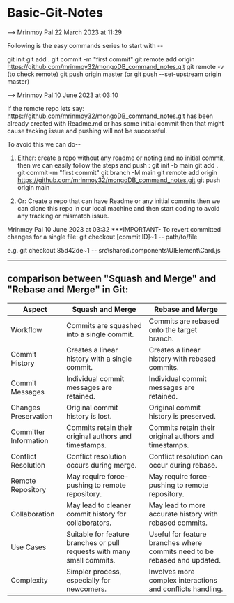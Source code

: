 # Basic-Git-Notes

--> Mrinmoy Pal 22 March 2023 at 11:29

Following is the easy commands series to start with --

git init
git add .
git commit -m "first commit"
git remote add origin https://github.com/mrinmoy32/mongoDB_command_notes.git
git remote -v (to check remote)
git push origin master (or git push --set-upstream origin master)


--> Mrinmoy Pal 10 June 2023 at 03:10

If the remote repo lets say: https://github.com/mrinmoy32/mongoDB_command_notes.git has been already created with Readme.md or has some initial commit then that might cause tacking issue and pushing will not be successful.

To avoid this we can do--

1. Either: create a repo without any readme or noting and no initial commit, then we can easily follow the steps and push :
git init -b main
git add .
git commit -m "first commit"
git branch -M main
git remote add origin https://github.com/mrinmoy32/mongoDB_command_notes.git
git push origin main

2. Or: Create a repo that can have Readme or any initial commits then we can clone this repo in our local machine and then start coding to avoid any tracking or mismatch issue.


Mrinmoy Pal 10 June 2023 at 03:32
***IMPORTANT- To revert committed changes for a single file: git checkout [commit ID]~1 -- path/to/file

e.g. git checkout 85d42de~1 -- src\shared\components\UIElement\Card.js

---

## comparison between "Squash and Merge" and "Rebase and Merge" in Git:

| Aspect               | Squash and Merge                                   | Rebase and Merge                                    |
|----------------------|----------------------------------------------------|-----------------------------------------------------|
| Workflow             | Commits are squashed into a single commit.         | Commits are rebased onto the target branch.        |
| Commit History       | Creates a linear history with a single commit.     | Creates a linear history with rebased commits.     |
| Commit Messages      | Individual commit messages are retained.          | Individual commit messages are retained.          |
| Changes Preservation | Original commit history is lost.                  | Original commit history is preserved.             |
| Committer Information| Commits retain their original authors and timestamps.| Commits retain their original authors and timestamps.|
| Conflict Resolution | Conflict resolution occurs during merge.          | Conflict resolution can occur during rebase.      |
| Remote Repository    | May require force-pushing to remote repository.    | May require force-pushing to remote repository.   |
| Collaboration        | May lead to cleaner commit history for collaborators.| May lead to more accurate history with rebased commits.|
| Use Cases            | Suitable for feature branches or pull requests with many small commits.| Useful for feature branches where commits need to be rebased and updated.|
| Complexity           | Simpler process, especially for newcomers.        | Involves more complex interactions and conflicts handling.|
